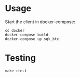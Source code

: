 Usage
=====

Start the client in docker-compose:
```
cd docker
docker-compose build
docker-compose up sqk_btc
```

Testing
=======

```
make itest
```
